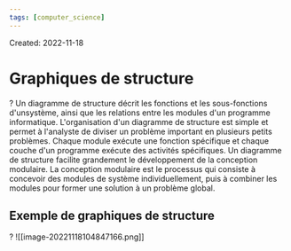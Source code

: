 ```yaml
---
tags: [computer_science] 
---
```

Created: 2022-11-18

# Graphiques de structure
?
Un diagramme de structure décrit les fonctions et les sous-fonctions d'unsystème, ainsi que les relations entre les modules d'un programme informatique. L'organisation d'un diagramme de structure est simple et permet à l'analyste de diviser un problème important en plusieurs petits problèmes. Chaque module exécute une fonction spécifique et chaque couche d'un programme exécute des activités spécifiques. Un diagramme de structure facilite grandement le développement de la conception modulaire.
La conception modulaire est le processus qui consiste à concevoir des modules de système individuellement, puis à combiner les modules pour former une solution à un problème global.
<!--SR:!2022-11-25,4,230-->

## Exemple de graphiques de structure
?
![[image-20221118104847166.png]]
<!--SR:!2022-11-30,9,250-->

